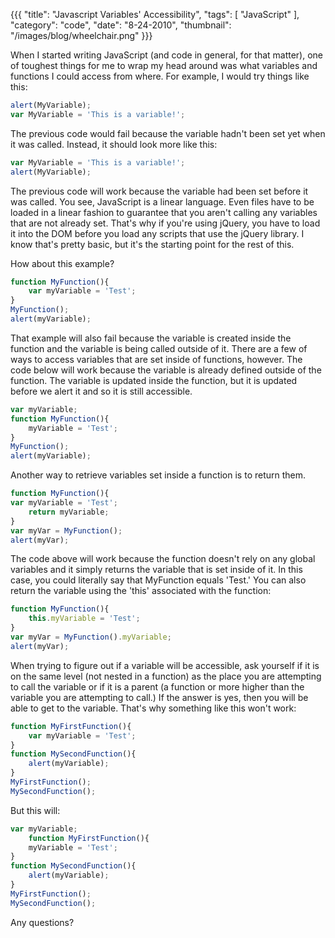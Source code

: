 {{{
    "title": "Javascript Variables' Accessibility",
    "tags": [ "JavaScript" ],
    "category": "code",
    "date": "8-24-2010",
    "thumbnail": "/images/blog/wheelchair.png"
}}}

When I started writing JavaScript (and code in general, for that matter), one of toughest things for me to wrap my head around was what variables and functions I could access from where.  For example, I would try things like this:

```javascript
alert(MyVariable);
var MyVariable = 'This is a variable!';
```

The previous code would fail because the variable hadn't been set yet when it was called.  Instead, it should look more like this:

```javascript
var MyVariable = 'This is a variable!';
alert(MyVariable);
```

The previous code will work because the variable had been set before it was called.  You see, JavaScript is a linear language.  Even files have to be loaded in a linear fashion to guarantee that you aren't calling any variables that are not already set.  That's why if you're using jQuery, you have to load it into the DOM before you load any scripts that use the jQuery library.  I know that's pretty basic, but it's the starting point for the rest of this.

How about this example?

```javascript
function MyFunction(){
    var myVariable = 'Test';
}
MyFunction();
alert(myVariable);
```

That example will also fail because the variable is created inside the function and the variable is being called outside of it.  There are a few of ways to access variables that are set inside of functions, however.  The code below will work because the variable is already defined outside of the function.  The variable is updated inside the function, but it is updated before we alert it and so it is still accessible.

```javascript
var myVariable;
function MyFunction(){
    myVariable = 'Test';
}
MyFunction();
alert(myVariable);
```

Another way to retrieve variables set inside a function is to return them.

```javascript
function MyFunction(){
var myVariable = 'Test';
    return myVariable;
}
var myVar = MyFunction();
alert(myVar);
```

The code above will work because the function doesn't rely on any global variables and it simply returns the variable that is set inside of it.  In this case, you could literally say that MyFunction equals 'Test.'  You can also return the variable using the 'this' associated with the function:

```javascript
function MyFunction(){
    this.myVariable = 'Test';
}
var myVar = MyFunction().myVariable;
alert(myVar);
```

When trying to figure out if a variable will be accessible, ask yourself if it is on the same level (not nested in a function) as the place you are attempting to call the variable or if it is a parent (a function or more higher than the variable you are attempting to call.)  If the answer is yes, then you will be able to get to the variable.  That's why something like this won't work:

```javascript
function MyFirstFunction(){
    var myVariable = 'Test';
}
function MySecondFunction(){
    alert(myVariable);
}
MyFirstFunction();
MySecondFunction();
```

But this will:

```javascript
var myVariable;
    function MyFirstFunction(){
    myVariable = 'Test';
}
function MySecondFunction(){
    alert(myVariable);
}
MyFirstFunction();
MySecondFunction();
```

Any questions?